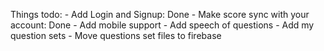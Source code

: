 Things todo:
    - Add Login and Signup: Done
    - Make score sync with your account: Done
    - Add mobile support 
    - Add speech of questions
    - Add my question sets
    - Move questions set files to firebase 
